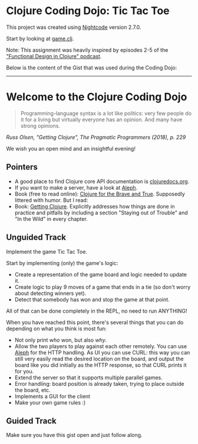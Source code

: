 # Clojure Coding Dojo: Tic Tac Toe

This project was created using [Nightcode](https://sekao.net/nightcode/) version 2.7.0.

Start by looking at [game.clj](./src/tic_tac_toe/game.clj).

Note: This assignment was heavily inspired by episodes 2-5 of the
["Functional Design in Clojure" podcast](https://clojuredesign.club).

Below is the content of the Gist that was used during the Coding Dojo:

<hr />

# Welcome to the Clojure Coding Dojo

> Programming-language syntax is a lot like politics: very few people do it for a living but virtually everyone has an opinion. And many have strong opinions. 

*Russ Olsen, "Getting Clojure", The Pragmatic Programmers (2018), p. 229*

We wish you an open mind and an insightful evening! 

## Pointers

* A good place to find Clojure core API documentation is [clojuredocs.org](https://clojuredocs.org).
* If you want to make a server, have a look at [Aleph](https://github.com/ztellman/aleph).
* Book (free to read online): [Clojure for the Brave and True](https://www.braveclojure.com). Supposedly littered with humor. But I read:
* Book: [Getting Clojure](https://pragprog.com/book/roclojure/getting-clojure). Explicitly addresses how things are done in practice and pitfalls by including a section "Staying out of Trouble" and "In the Wild" in every chapter.

## Unguided Track

Implement the game Tic Tac Toe.

Start by implementing (only) the game's logic:

* Create a representation of the game board and logic needed to update it.
* Create logic to play 9 moves of a game that ends in a tie (so don't worry about detecting winners yet).
* Detect that somebody has won and stop the game at that point.

All of that can be done completely in the REPL, no need to run ANYTHING!

When you have reached this point, there's several things that you can do depending on what you think is most fun:

* Not only print _who_ won, but also _why_.
* Allow the two players to play against each other remotely. You can use [Aleph](https://github.com/ztellman/aleph) for the HTTP handling. As UI you can use CURL: this way you can still very easily read the desired location on the board, and output the board like you did initially as the HTTP response, so that CURL prints it for you.
* Extend the server so that it supports multiple parallel games.
* Error handling: board position is already taken, trying to place outside the board, etc.
* Implements a GUI for the client
* Make your own game rules :)

## Guided Track

Make sure you have this gist open and just follow along.
